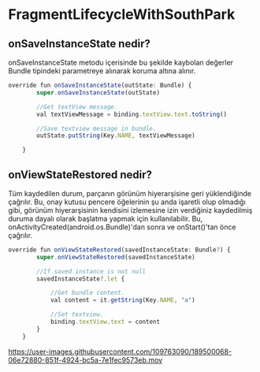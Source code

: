 # FragmentLifecycleWithSouthPark

## onSaveInstanceState nedir?

onSaveInstanceState metodu içerisinde bu şekilde kaybolan değerler Bundle tipindeki parametreye alınarak koruma altına alınır.

```javascript
override fun onSaveInstanceState(outState: Bundle) {
        super.onSaveInstanceState(outState)

        //Get textView message.
        val textViewMessage = binding.textView.text.toString()

        //Save textview message in bundle.
        outState.putString(Key.NAME, textViewMessage)

    }

```




## onViewStateRestored nedir?

Tüm kaydedilen durum, parçanın görünüm hiyerarşisine geri yüklendiğinde çağrılır. Bu, onay kutusu pencere öğelerinin şu anda işaretli olup olmadığı gibi, görünüm hiyerarşisinin kendisini izlemesine izin verdiğiniz kaydedilmiş duruma dayalı olarak başlatma yapmak için kullanılabilir. Bu, onActivityCreated(android.os.Bundle)'dan sonra ve onStart()'tan önce çağrılır.

```javascript
override fun onViewStateRestored(savedInstanceState: Bundle?) {
        super.onViewStateRestored(savedInstanceState)

        //If saved instance is not null
        savedInstanceState?.let {

            //Get bundle content.
            val content = it.getString(Key.NAME, "a")

            //Set textview.
            binding.textView.text = content
        }
    }
```

https://user-images.githubusercontent.com/109763090/189500068-06e72880-851f-4924-bc5a-7e1fec9573eb.mov


